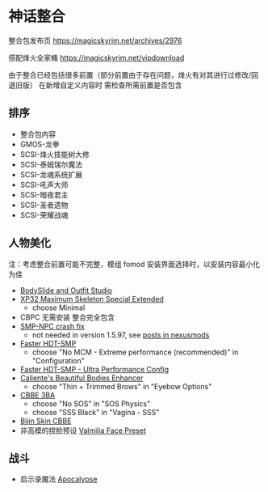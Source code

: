 # 神话整合

整合包发布页 https://magicskyrim.net/archives/2976

搭配烽火全家桶 https://magicskyrim.net/vipdownload

由于整合已经包括很多前置（部分前置由于存在问题，烽火有对其进行过修改/回退旧版）
在新增自定义内容时 需检查所需前置是否包含

## 排序

- 整合包内容
- GMOS-龙拳
- SCSI-烽火技能树大修
- SCSI-泰姆瑞尔魔法
- SCSI-龙魂系统扩展
- SCSI-吼声大师
- SCSI-暗夜君主
- SCSI-圣者遗物
- SCSI-荣耀战魂

## 人物美化

注：考虑整合前置可能不完整，模组 fomod 安装界面选择时，以安装内容最小化为佳

- [BodySlide and Outfit Studio](https://www.nexusmods.com/skyrimspecialedition/mods/201)
- [XP32 Maximum Skeleton Special Extended](https://www.nexusmods.com/skyrimspecialedition/mods/1988)
  - choose Minimal
- CBPC 无需安装 整合完全包含
- [SMP-NPC crash fix](https://www.nexusmods.com/skyrimspecialedition/mods/91616)
  - not needed in version 1.5.97, see [posts in nexusmods](https://www.nexusmods.com/skyrimspecialedition/mods/91616?tab=posts)
- [Faster HDT-SMP](https://www.nexusmods.com/skyrimspecialedition/mods/57339)
  - choose "No MCM - Extreme performance (recommended)" in "Configuration"
- [Faster HDT-SMP - Ultra Performance Config](https://www.nexusmods.com/skyrimspecialedition/mods/89992)
- [Caliente's Beautiful Bodies Enhancer](https://www.nexusmods.com/skyrimspecialedition/mods/198)
  - choose "Thin + Trimmed Brows" in "Eyebow Options"
- [CBBE 3BA](https://www.nexusmods.com/skyrimspecialedition/mods/30174)
  - choose "No SOS" in "SOS Physics"
  - choose "SSS Black" in "Vagina - SSS"
- [Bijin Skin CBBE](https://www.nexusmods.com/skyrimspecialedition/mods/20078)
- 非高模的捏脸预设 [Valmilia Face Preset](https://www.nexusmods.com/skyrimspecialedition/mods/58030)

## 战斗

- 启示录魔法 [Apocalypse](https://www.nexusmods.com/skyrimspecialedition/mods/1090)
